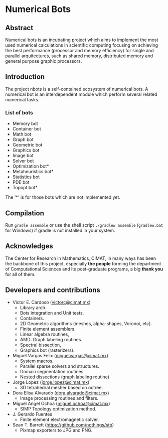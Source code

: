 # Numerical Bots

## Abstract

Numerical bots is an incubating project which aims to implement the most used numerical calculations in scientific computing focusing on achieving the best performance (processor and memory efficiency) for single and parallel arquitectures, such as shared memory, distributed memory and general purpose graphic processors.

## Introduction

The project nbots is a self-contained ecosystem of numerical bots.
A numerical bot is an interdependent module which perform several related numerical tasks.

### List of bots
- Memory bot
- Container bot
- Math bot
- Graph bot
- Geometric bot
- Graphics bot
- Image bot
- Solver bot
- Optimization bot*
- Metaheuristics bot*
- Statistics bot
- PDE bot
- Topopt bot*

The '*' is for those bots which are not implemented yet.

## Compilation

Run `gradle assemble` or use the shell script `./gradlew assemble` (`gradlew.bat` for Windows) if gradle is not installed in your system.

## Acknowledges

The Center for Research in Mathematics, CIMAT, in many ways has been the backbone of this project, especially **the people** forming the department of Computational Sciences and its post-graduate programs, a big **thank you** for all of them.

## Developers and contributions

- Victor E. Cardoso (victorc@cimat.mx)
     * Library arch.
     * Bots integration and Unit tests.
     * Containers.
     * 2D Geometric algorithms (meshes, alpha-shapes, Voronoi, etc).
     * Finite element assemblers.
     * Linear algebra routines,
     * AMD: Graph labeling routines.
     * Spectral bissection,
     * Graphics bot (rasterizers).
- Miguel Vargas Felix (miguelvargas@cimat.mx)
     * System macros.
     * Parallel sparse solvers and structures.
     * Domain segmentation routines.
     * Nested dissections (graph labeling routine)
- Jorge Lopez (jorge.lopez@cimat.mx)
     * 3D tetrahedral mesher based on octree.
- Dora Elisa Alvarado (dora.alvarado@cimat.mx)
     * Image processing routines and filters.
- Miguel Angel Ochoa (miguel.ochoa@cimat.mx)
     * SIMP Topology optimization method.
- J. Gerardo Fuentes
     * Finite element electromagnetic solver.
- Sean T. Barrett (https://github.com/nothings/stb)
     * Pixmap exporters to JPG and PNG.
    